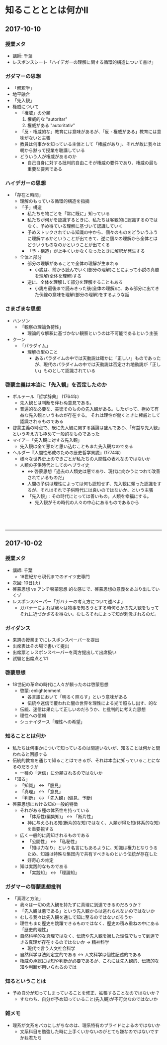 # 知ることととは何かII

## 2017-10-10

### 授業メタ
* 講師: 千葉
* レスポンスシート「ハイデガーの理解に関する循環的構造について書け」

### ガダマーの思想
* 「解釈学」
* 地平融合
* 「先入観」
* 権威について
    * 「権威」の分類
        1. 権威的な "autoritar"
        1. 権威がある "autoritativ"
    * 「反・権威的な」教育には意味があるが、「反・権威がある」教育には意味がないと主張
    * 教員は何事かを知っている主体として「権威があり」、それが故に我々は朝から黙って授業を聴講している
    * どういう人が権威があるのか
        * 自己自身に対する批判的自由こそが権威の要件であり、権威の最も重要な要素である

### ハイデガーの思想
* 「存在と時間」
    * 理解のもっている循環的構造を指摘
    * 「予」構造
        * 私たちを物ごとを「常に既に」知っている
        * 私たちが何かを認識するときに、私たちは客観的に認識するのではなく、予め得ている理解に基づいて認識していく
        * 予めストックされている知識の中から、個々のものをどういうふうに理解するかということが出てきて、逆に個々の理解から全体とはどういうものなのかということが出てくる
        * 「予・構造」が上手くいかなくなったときに解釈が発生する
    * 全体と部分
        * 部分の理解があることで全体の理解が生まれる
            * 小説は、前から読んでいく(部分の理解)ことによって小説の真髄を理解(全体を理解)する
        * 逆に、全体を理解して部分を理解することもある
            * 小説を最後まで読みきった後(全体の理解)に、ある部分に出てきた伏線の意味を理解(部分の理解)をするような話
### さまざまな思想
* ハンソン
    * 「観察の理論負荷性」
        * 理論的な解釈に基づかない観察というのは不可能であるという主張
* クーン
    * 「パラダイム」
        * 理解の型のこと
            * あるパラダイムの中では天動説は確かに「正しい」ものであったが、現代のパラダイムの中では天動説は否定され地動説が「正しい」ものとして認識されている

### 啓蒙主義は本当に「先入観」を否定したのか
* ボルテール『哲学辞典』 (1764年)
    * 先入観とは判断を伴わぬ意見である。
    * 普遍的な必要な、美徳そのものの先入観がある。したがって、極めて有益な先入観というものが存在する。 それは理性が働くときに権威として認識されるものである
* 啓蒙主義の時点で、既に先入観に関する議論は盛んであり、「有益な先入観」という考え方も極めて一般的なものであった
* マイアー「先入観に対する先入観」
    * 先入観は全て悪だと思い込むこともまた先入観なのである
* ヘルダー『人間性形成のための歴史哲学異説』(1774年)
    * 様々な世界史上のできごとが私たちの人間性の表れなのではないか
    * 人類の子供時代としてのヘブライ史
        * <-> 啓蒙思想「過去の人類史は悪であり、現代に向かうにつれて改善されているものだ」
        * 人間の子供は理性によっては何も認知せず、先入観に頼った認識をするが、それはそれで子供時代には良いのではないか、という主張
        * 「先入観」: その時代にとっては善いもの。人類を幸福にする。
            * 先入観がその時代の人々の中心にあるものであるから

<br>
<br>
<br>

---

## 2017-10-02

### 授業メタ
* 講師: 千葉
    * 18世紀から現代までのドイツ史専門
* 次回: 10日(火)
* 啓蒙思想 vs アンチ啓蒙思想 的な感じで、啓蒙思想の意義をあぶり出していくゾ
* レスポンスペーパー「ガバナーの考え方について述べよ」
    * ガバナーによれば我々は物事を知ろうとする時何らかの先入観をもってそれに近づかざるを得ない。むしろそれによって知が刺激されるのだ。

### ガイダンス
* 来週の授業までにレスポンスペーパーを提出
* 出席表はその場で書いて提出
* 出席票とレスポンスペーパーを両方提出して出席扱い
* 試験と出席点と1:1

### 啓蒙思想
* 18世紀の革命の時代に人々が頼ったのは啓蒙思想
    * 啓蒙: enlightenment
        * 各言語において「明るく照らす」という意味がある
        * 伝統や迷信で覆われた闇の世界を理性による光で照らし出す、的な
    * 伝統、迷信は果たして正しいのだろうか、と批判的に考えた思想
    * 理性への信頼
    * シュナイダース「理性への希望」

### 知ることとは何か
* 私たちは何事かについて知っているのは間違いないが、知ることは何かと問われると困惑する
* 伝統的教育を通じて知ることはできるが、それは本当に知っていることになるのだろうか
    * 一種の「迷信」に分類されるのではないか
* 「知る」
    * 「知識」 <-> 「臆見」
    * 「真理」 <-> 「意見」
    * 「判断」 <-> 「先入観」(偏見、予断)
 * 啓蒙思想における知の一般的特徴
    * それがある種の体系性を持っている
        * 「体系性(編集知)」 <-> 「断片性」
        * 神に与えられる知(断片的な知)ではなく、人類が得た知(体系的な知)を重要視する
    * 広く一般的に周知されるものである
        * 「公開性」 <-> 「私秘性」
        * 「知は力なり」という名言にもあるように、知識は権力となりうるため、知識は特殊な集団内で共有すべきものという伝統が存在した
        * 好奇心の肯定
    * 知は実践的なものである
        * 「実践知」 <-> 「理論知」

### ガダマーの啓蒙思想批判
* 「真理と方法」
    * 我々は一切の先入観を持たずに真理に到達できるのだろうか？
    * 「先入観は悪である」という先入観からは逃れられないのではないか
    * むしろ我々は先入観を通して知に至るのではないだろうか
    * 理性もまた歴史を跳躍できるものではなく、歴史の積み重ねの中にある「歴史的理性」
    * 自然科学的な真理ではなく、伝統や先入観を擁した理性でもって到達できる真理が存在するのではないか -> 精神科学
        * 現代で言う人文社会科学
    * 自然科学は法則定立的である <-> 人文科学は個性記述的である
    * 権威の承認には知や判断が必要であるが、これには先入観的、伝統的な知や判断が用いられるのでは

### 知るということは
* 予め自分が知ってしまっていることを修正、拡張することなのではないか？
    * すなわち、自分が予め知っていること(先入観)が不可欠なのではないか

### 雑メモ
* 理系が文系をバカにしがちなのは、理系特有のプライドによるのではないか
    * 文系科目を勉強した時に上手くいかないのがとても嫌なのではないですかね君たち